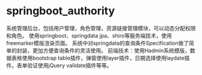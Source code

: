 # springboot_authority
系统管理后台，包括用户管理，角色管理，资源链接管理模块，可以动态分配权限和角色。 使用springboot、springdata jpa、shiro等服务端技术，使用freemarker模版渲染页面。 系统中对springdata的查询条件Specification做了简单的封装，更加方便查询条件的灵活使用。 前端技术：使用Hadmin系统模版，数据表格使用bootstrap table插件，弹窗使用layer插件，日期选择使用laydate插件。表单验证使用jQuery validate插件等等。

